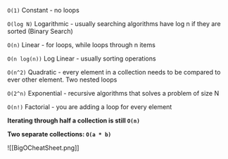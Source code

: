 `O(1)` Constant - no loops

`O(log N)` Logarithmic - usually searching algorithms have log n if they are sorted (Binary Search)

`O(n)` Linear - for loops, while loops through n items

`O(n log(n))` Log Linear - usually sorting operations

`O(n^2)` Quadratic - every element in a collection needs to be compared to ever other element. Two nested loops

`O(2^n)` Exponential - recursive algorithms that solves a problem of size N

`O(n!)` Factorial - you are adding a loop for every element

**Iterating through half a collection is still `O(n)`**

**Two separate collections: `O(a * b)`**

![[BigOCheatSheet.png]]